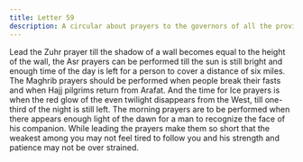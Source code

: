 ```yaml
---
title: Letter 59
description: A circular about prayers to the governors of all the provinces.
---
```


Lead the Zuhr prayer till the shadow of a wall becomes equal to the height of the wall, the Asr 
prayers can be performed till the sun is still bright and enough time of the day is left for a 
person to cover a distance of six miles. The Maghrib prayers should be performed when 
people break their fasts and when Hajj pilgrims return from Arafat. And the time for Ice 
prayers is when the red glow of the even twilight disappears from the West, till one-third of 
the night is still left. The morning prayers are to be performed when there appears enough 
light of the dawn for a man to recognize the face of his companion. 
While leading the prayers make them so short that the weakest among you may not feel tired 
to follow you and his strength and patience may not be over strained.